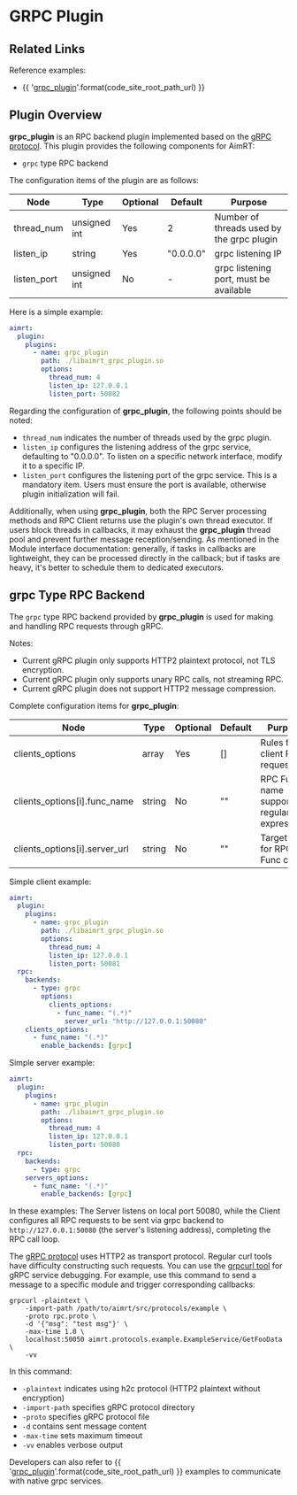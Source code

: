 

# GRPC Plugin

## Related Links

Reference examples:
- {{ '[grpc_plugin]({}/src/examples/plugins/grpc_plugin)'.format(code_site_root_path_url) }}

## Plugin Overview

**grpc_plugin** is an RPC backend plugin implemented based on the [gRPC protocol](https://github.com/grpc/grpc/blob/master/doc/PROTOCOL-HTTP2.md). This plugin provides the following components for AimRT:
- `grpc` type RPC backend

The configuration items of the plugin are as follows:

| Node                      | Type          | Optional | Default     | Purpose |
| ----                      | ----          | ----     | ----        | ----    |
| thread_num                | unsigned int  | Yes      | 2           | Number of threads used by the grpc plugin |
| listen_ip                 | string        | Yes      | "0.0.0.0"   | grpc listening IP |
| listen_port               | unsigned int  | No       | -           | grpc listening port, must be available |

Here is a simple example:  
```yaml
aimrt:
  plugin:
    plugins:
      - name: grpc_plugin
        path: ./libaimrt_grpc_plugin.so
        options:
          thread_num: 4
          listen_ip: 127.0.0.1
          listen_port: 50082
```

Regarding the configuration of **grpc_plugin**, the following points should be noted:
- `thread_num` indicates the number of threads used by the grpc plugin.
- `listen_ip` configures the listening address of the grpc service, defaulting to "0.0.0.0". To listen on a specific network interface, modify it to a specific IP.
- `listen_port` configures the listening port of the grpc service. This is a mandatory item. Users must ensure the port is available, otherwise plugin initialization will fail.

Additionally, when using **grpc_plugin**, both the RPC Server processing methods and RPC Client returns use the plugin's own thread executor. If users block threads in callbacks, it may exhaust the **grpc_plugin** thread pool and prevent further message reception/sending. As mentioned in the Module interface documentation: generally, if tasks in callbacks are lightweight, they can be processed directly in the callback; but if tasks are heavy, it's better to schedule them to dedicated executors.

## grpc Type RPC Backend

The `grpc` type RPC backend provided by **grpc_plugin** is used for making and handling RPC requests through gRPC.

Notes:
* Current gRPC plugin only supports HTTP2 plaintext protocol, not TLS encryption.
* Current gRPC plugin only supports unary RPC calls, not streaming RPC.
* Current gRPC plugin does not support HTTP2 message compression.

Complete configuration items for **grpc_plugin**:

| Node                          | Type      | Optional | Default | Purpose |
| ----                          | ----      | ----     | ----    | ----    |
| clients_options               | array     | Yes      | []      | Rules for client RPC requests |
| clients_options[i].func_name  | string    | No       | ""      | RPC Func name supporting regular expressions |
| clients_options[i].server_url | string    | No       | ""      | Target URL for RPC Func calls |

Simple client example:  
```yaml
aimrt:
  plugin:
    plugins:
      - name: grpc_plugin
        path: ./libaimrt_grpc_plugin.so
        options:
          thread_num: 4
          listen_ip: 127.0.0.1
          listen_port: 50081
  rpc:
    backends:
      - type: grpc
        options:
          clients_options:
            - func_name: "(.*)"
              server_url: "http://127.0.0.1:50080"
    clients_options:
      - func_name: "(.*)"
        enable_backends: [grpc]
```

Simple server example:  
```yaml
aimrt:
  plugin:
    plugins:
      - name: grpc_plugin
        path: ./libaimrt_grpc_plugin.so
        options:
          thread_num: 4
          listen_ip: 127.0.0.1
          listen_port: 50080
  rpc:
    backends:
      - type: grpc
    servers_options:
      - func_name: "(.*)"
        enable_backends: [grpc]
```

In these examples: The Server listens on local port 50080, while the Client configures all RPC requests to be sent via grpc backend to `http://127.0.0.1:50080` (the server's listening address), completing the RPC call loop.

The [gRPC protocol](https://github.com/grpc/grpc/blob/master/doc/PROTOCOL-HTTP2.md) uses HTTP2 as transport protocol. Regular curl tools have difficulty constructing such requests. You can use the [grpcurl tool](https://github.com/fullstorydev/grpcurl) for gRPC service debugging. For example, use this command to send a message to a specific module and trigger corresponding callbacks:  
```shell
grpcurl -plaintext \
    -import-path /path/to/aimrt/src/protocols/example \
    -proto rpc.proto \
    -d '{"msg": "test msg"}' \
    -max-time 1.0 \
    localhost:50050 aimrt.protocols.example.ExampleService/GetFooData \
    -vv
```

In this command:  
- `-plaintext` indicates using h2c protocol (HTTP2 plaintext without encryption)  
- `-import-path` specifies gRPC protocol directory  
- `-proto` specifies gRPC protocol file  
- `-d` contains sent message content  
- `-max-time` sets maximum timeout  
- `-vv` enables verbose output

Developers can also refer to {{ '[grpc_plugin]({}/src/examples/plugins/grpc_plugin)'.format(code_site_root_path_url) }} examples to communicate with native grpc services.